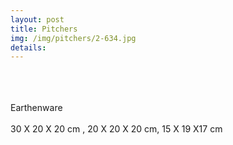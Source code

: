 ```yaml
---
layout: post
title: Pitchers
img: /img/pitchers/2-634.jpg
details: 
---
```


<div class="img_row">
		<a href="{{ site.baseurl }}/img/pitchers/1.jpg"><img class="col three" src="{{ site.baseurl }}/img/pitchers/1.jpg" alt=""></a>
</div>
<div class="img_row">
		<a href="{{ site.baseurl }}/img/pitchers/2-634.jpg"><img class="col three" src="{{ site.baseurl }}/img/pitchers/2-634.jpg" alt=""></a>
</div>
<br/>
<br/>
<br/>
<div class="col three caption"> 
Earthenware 
<br/><br/>
30 X 20 X 20 cm , 20 X 20 X 20 cm, 15 X 19 X17 cm
</div>